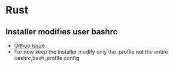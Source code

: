 # Rust

## Installer modifies user bashrc

- [Github Issue](https://github.com/axodotdev/cargo-dist/pull/1264)
- For now keep the installer modify only the .profile not the entire
bashrc,bash_profile config
